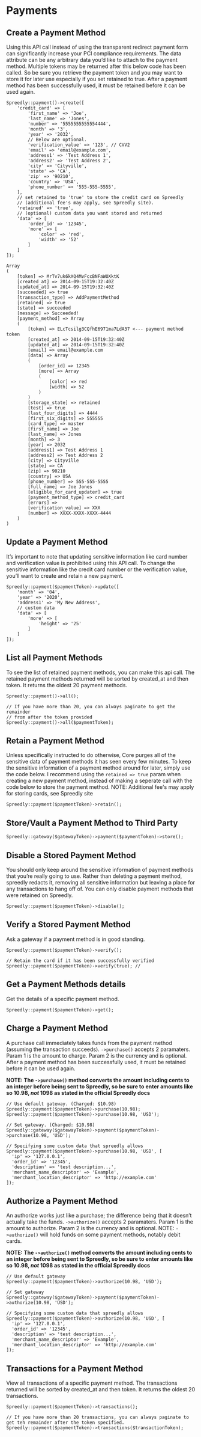 # Payments

## Create a Payment Method

Using this API call instead of using the transparent redirect payment form can significantly increase your PCI compliance requirements. The data attribute can be any arbitrary data you’d like to attach to the payment method. Multiple tokens may be returned after this below code has been called. So be sure you retrieve the payment token and you may want to store it for later use especially if you set retained to true. After a payment method has been successfully used, it must be retained before it can be used again.

```
Spreedly::payment()->create([
	'credit_card' => [
		'first_name' => 'Joe',
	 	'last_name' => 'Jones',
		'number' => '5555555555554444',
		'month' => '3',
		'year' => '2032',
		// Below are optional.
		'verification_value' => '123', // CVV2
		'email' => 'email@example.com',
		'address1' => 'Test Address 1',
		'address2' => 'Test Address 2',
		'city' => 'Cityville',
		'state' => 'CA',
		'zip' => '90210',
		'country' => 'USA',
		'phone_number' => '555-555-5555',
	],
	// set retained to 'true' to store the credit card on Spreedly
    // (additional fee's may apply, see Spreedly site).
	'retained' => 'true',
	// (optional) custom data you want stored and returned
	'data' => [
		'order_id' => '12345',
		'more' => [
			'color' => 'red',
			'width' => '52'
		]
	]
]);
```

```
Array
(
    [token] => MrTv7uk6kXQ4MvFccBNFaWOXktK
    [created_at] => 2014-09-15T19:32:40Z
    [updated_at] => 2014-09-15T19:32:40Z
    [succeeded] => true
    [transaction_type] => AddPaymentMethod
    [retained] => true
    [state] => succeeded
    [message] => Succeeded!
    [payment_method] => Array
    (
        [token] => ELcTcsilg3CQfhE6971ma7LdA37 <--- payment method token
        [created_at] => 2014-09-15T19:32:40Z
        [updated_at] => 2014-09-15T19:32:40Z
        [email] => email@example.com
        [data] => Array
        (
            [order_id] => 12345
            [more] => Array
            (
                [color] => red
                [width] => 52
            )
        )
        [storage_state] => retained
        [test] => true
        [last_four_digits] => 4444
        [first_six_digits] => 555555
        [card_type] => master
        [first_name] => Joe
        [last_name] => Jones
        [month] => 3
        [year] => 2032
        [address1] => Test Address 1
        [address2] => Test Address 2
        [city] => Cityville
        [state] => CA
        [zip] => 90210
        [country] => USA
        [phone_number] => 555-555-5555
        [full_name] => Joe Jones
        [eligible_for_card_updater] => true
        [payment_method_type] => credit_card
        [errors] =>
        [verification_value] => XXX
        [number] => XXXX-XXXX-XXXX-4444
    )
)
```

## Update a Payment Method

It’s important to note that updating sensitive information like card number and verification value is prohibited using this API call. To change the sensitive information like the credit card number or the verification value, you’ll want to create and retain a new payment.

```
Spreedly::payment($paymentToken)->update([
	'month' => '04',
	'year' => '2020',
	'address1' => 'My New Address',
	// custom data
	'data' => [
		'more' => [
			'height' => '25'
		]
	]
]);
```

## List all Payment Methods

To see the list of retained payment methods, you can make this api call. The retained payment methods returned will be sorted by created_at and then token. It returns the oldest 20 payment methods.

```
Spreedly::payment()->all();

// If you have more than 20, you can always paginate to get the remainder
// from after the token provided
Spreedly::payment()->all($paymentToken);
```

## Retain a Payment Method

Unless specifically instructed to do otherwise, Core purges all of the sensitive data of payment methods it has seen every few minutes. To keep the sensitive information of a payment method around for later, simply use the code below. I recommend using the ```retained => true``` param when creating a new payment method, instead of making a seperate call with the code below to store the payment method. NOTE: Additional fee's may apply for storing cards, see Spreedly site

```
Spreedly::payment($paymentToken)->retain();
```

## Store/Vault a Payment Method to Third Party

```
Spreedly::gateway($gatewayToken)->payment($paymentToken)->store();
```

## Disable a Stored Payment Method

You should only keep around the sensitive information of payment methods that you’re really going to use. Rather than deleting a payment method, spreedly redacts it, removing all sensitive information but leaving a place for any transactions to hang off of. You can only disable payment methods that were retained on Spreedly.

```
Spreedly::payment($paymentToken)->disable();
```

## Verify a Stored Payment Method

Ask a gateway if a payment method is in good standing.

```
Spreedly::payment($paymentToken)->verify();

// Retain the card if it has been successfully verified
Spreedly::payment($paymentToken)->verify(true); // 
```

## Get a Payment Methods details

Get the details of a specific payment method.

```
Spreedly::payment($paymentToken)->get();
```

## Charge a Payment Method

A purchase call immediately takes funds from the payment method (assuming the transaction succeeds). ```->purchase()``` accepts 2 paramaters. Param 1 is the amount to charge. Param 2 is the currency and is optional. After a payment method has been successfully used, it must be retained before it can be used again.

**NOTE: The ```->purchase()``` method converts the amount including cents to an integer before being sent to Spreedly, so be sure to enter amounts like so 10.98, _not_ 1098 as stated in the official Spreedly docs**

```
// Use default gateway. (Charged: $10.98)
Spreedly::payment($paymentToken)->purchase(10.98);
Spreedly::payment($paymentToken)->purchase(10.98, 'USD');

// Set gateway. (Charged: $10.98)
Spreedly::gateway($gatewayToken)->payment($paymentToken)->purchase(10.98, 'USD');

// Specifying some custom data that spreedly allows
Spreedly::payment($paymentToken)->purchase(10.98, 'USD', [
  'ip' => '127.0.0.1',
  'order_id' => '12345',
  'description' => 'test description...',
  'merchant_name_descriptor' => 'Example',
  'merchant_location_descriptor' => 'http://example.com'
]);
```

## Authorize a Payment Method

An authorize works just like a purchase; the difference being that it doesn’t actually take the funds. ```->authorize()``` accepts 2 paramaters. Param 1 is the amount to authorize. Param 2 is the currency and is optional. NOTE: ```->authorize()``` will hold funds on some payment methods, notably debit cards.

**NOTE: The ```->authorize()``` method converts the amount including cents to an integer before being sent to Spreedly, so be sure to enter amounts like so 10.98, _not_ 1098 as stated in the official Spreedly docs**

```
// Use default gateway
Spreedly::payment($paymentToken)->authorize(10.98, 'USD');

// Set gateway
Spreedly::gateway($gatewayToken)->payment($paymentToken)->authorize(10.98, 'USD');

// Specifying some custom data that spreedly allows
Spreedly::payment($paymentToken)->authorize(10.98, 'USD', [
  'ip' => '127.0.0.1',
  'order_id' => '12345',
  'description' => 'test description...',
  'merchant_name_descriptor' => 'Example',
  'merchant_location_descriptor' => 'http://example.com'
]);
```

## Transactions for a Payment Method

View all transactions of a specific payment method. The transactions returned will be sorted by created_at and then token. It returns the oldest 20 transactions.

```
Spreedly::payment($paymentToken)->transactions();

// If you have more than 20 transactions, you can always paginate to get teh remainder after the token specified.
Spreedly::payment($paymentToken)->transactions($transactionToken);
```
